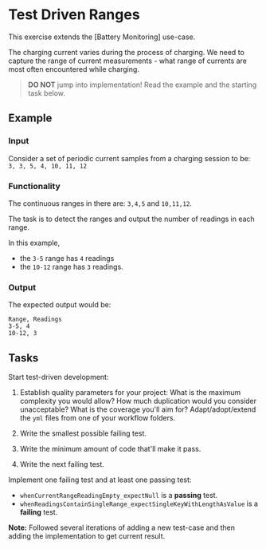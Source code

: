 # Test Driven Ranges

This exercise extends the [Battery Monitoring] use-case.

The charging current varies during the process of charging.
We need to capture the range of current measurements -
what range of currents are most often encountered while charging.

> **DO NOT** jump into implementation! Read the example and the starting task below.

## Example

### Input

Consider a set of periodic current samples from a charging session to be:
`3, 3, 5, 4, 10, 11, 12`

### Functionality

The continuous ranges in there are: `3,4,5` and `10,11,12`.

The task is to detect the ranges and
output the number of readings in each range.

In this example,

- the `3-5` range has `4` readings
- the `10-12` range has `3` readings.

### Output

The expected output would be:

```
Range, Readings
3-5, 4
10-12, 3
```

## Tasks

Start test-driven development:

1. Establish quality parameters for your project: What is the maximum complexity you would allow? How much duplication would you consider unacceptable? What is the coverage you'll aim for?
Adapt/adopt/extend the `yml` files from one of your workflow folders.

1. Write the smallest possible failing test.

1. Write the minimum amount of code that'll make it pass.

1. Write the next failing test.

Implement one failing test and at least one passing test:

- `whenCurrentRangeReadingEmpty_expectNull` is a **passing** test.
- `whenReadingsContainSingleRange_expectSingleKeyWithLengthAsValue` is a **failing** test.

**Note:** Followed several iterations of adding a new test-case and then adding the implementation to get current result. 